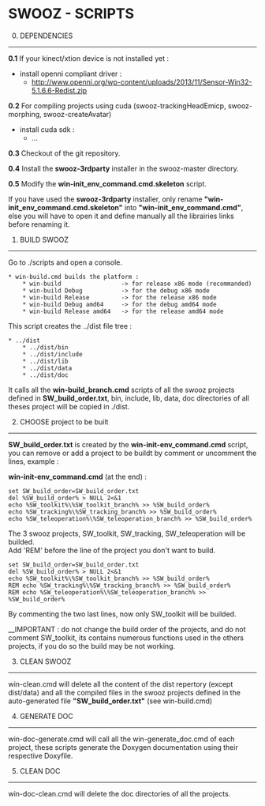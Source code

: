 SWOOZ - SCRIPTS
===============

0. DEPENDENCIES
---------------


**0.1** If your kinect/xtion device is not installed yet :

- install openni compliant driver :
	* http://www.openni.org/wp-content/uploads/2013/11/Sensor-Win32-5.1.6.6-Redist.zip


**0.2** For compiling projects using cuda (swooz-trackingHeadEmicp, swooz-morphing, swooz-createAvatar)

- install cuda sdk :	
	* ...

**0.3** Checkout of the git repository.


**0.4** Install the **swooz-3rdparty** installer in the swooz-master directory.


**0.5** Modify the **win-init_env_command.cmd.skeleton** script.

If you have used the **swooz-3rdparty** installer, only rename **"win-init_env_command.cmd.skeleton"** into **"win-init_env_command.cmd"**, else you will have to open it and define manually all the librairies links before renaming it.


1. BUILD SWOOZ
--------------

Go to ./scripts and open a console.

	* win-build.cmd builds the platform :	
		* win-build					-> for release x86 mode (recommanded)
		* win-build Debug    		-> for the debug x86 mode
		* win-build Release  		-> for the release x86 mode
		* win-build Debug amd64 	-> for the debug amd64 mode
		* win-build Release amd64 	-> for the release amd64 mode

	
This script creates the ../dist file tree :  

	* ../dist
		* ../dist/bin
		* ../dist/include
		* ../dist/lib
		* ../dist/data
		* ../dist/doc

It calls all the **win-build_branch.cmd** scripts of all the swooz projects defined in **SW_build_order.txt**,
bin, include, lib, data, doc directories of all theses project will be copied in ./dist.



2. CHOOSE project to be built
-----------------------------


**SW_build_order.txt** is created by the **win-init-env_command.cmd** script, you can remove or add a project to be buildt by comment or uncomment the lines, example :

**win-init-env_command.cmd** (at the end) :

	set SW_build_order=SW_build_order.txt
	del %SW_build_order% > NULL 2<&1
	echo %SW_toolkit%\%SW_toolkit_branch% >> %SW_build_order%
	echo %SW_tracking%\%SW_tracking_branch% >> %SW_build_order%
	echo %SW_teleoperation%\%SW_teleoperation_branch% >> %SW_build_order%
	
The 3 swooz projects, SW_toolkit, SW_tracking, SW_teleoperation will be builded.  
Add 'REM' before the line of the project you don't want to build.
	
	set SW_build_order=SW_build_order.txt
	del %SW_build_order% > NULL 2<&1
	echo %SW_toolkit%\%SW_toolkit_branch% >> %SW_build_order%
	REM echo %SW_tracking%\%SW_tracking_branch% >> %SW_build_order%
	REM echo %SW_teleoperation%\%SW_teleoperation_branch% >> %SW_build_order%	
	
By commenting the two last lines, now only SW_toolkit will be builded.
	
__IMPORTANT : do not change the build order of the projects, and do not comment SW_toolkit, its contains numerous 
functions used in the others projects, if you do so the build may be not working.
	
	
3. CLEAN SWOOZ
--------------
	
win-clean.cmd will delete all the content of the dist repertory (except dist/data) and all the compiled files
in the swooz projects defined in the auto-generated file **"SW_build_order.txt"** (see win-build.cmd)


4. GENERATE DOC
---------------
 
win-doc-generate.cmd will call all the win-generate_doc.cmd of each project, these scripts generate the Doxygen documentation using their respective Doxyfile.

5. CLEAN DOC
------------

win-doc-clean.cmd will delete the doc directories of all the projects.



